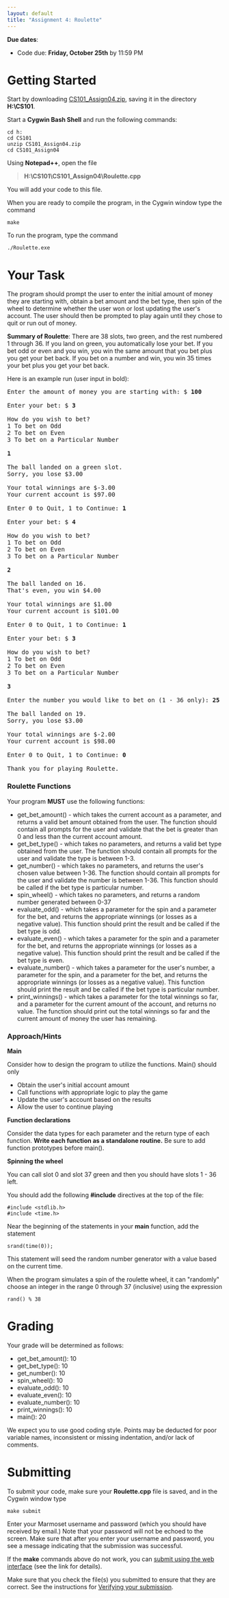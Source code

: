 ```yaml
---
layout: default
title: "Assignment 4: Roulette"
---
```


**Due dates**:

* Code due: **Friday, October 25th** by 11:59 PM

Getting Started
===============

Start by downloading [CS101\_Assign04.zip](CS101_Assign04.zip), saving it in the directory **H:\\CS101**.

Start a **Cygwin Bash Shell** and run the following commands:

    cd h:
    cd CS101
    unzip CS101_Assign04.zip
    cd CS101_Assign04

Using **Notepad++**, open the file

> **H:\\CS101\\CS101\_Assign04\\Roulette.cpp**

You will add your code to this file.

When you are ready to compile the program, in the Cygwin window type the command

    make

To run the program, type the command

    ./Roulette.exe

Your Task
=========

The program should prompt the user to enter the initial amount of money they are starting with, obtain a bet amount and the bet type, then spin of the wheel to determine whether the user won or lost updating the user's account. The user should then be prompted to play again until they chose to quit or run out of money.

**Summary of Roulette**:
There are 38 slots, two green, and the rest numbered 1 through 36.  If you land
on green, you automatically lose your bet.  If you bet odd or even and you win,
you win the same amount that you bet plus you get your bet back.  If you bet on
a number and win, you win 35 times your bet plus you get your bet back.

Here is an example run (user input in bold):

<pre>
Enter the amount of money you are starting with: $ <b>100</b>

Enter your bet: $ <b>3</b>

How do you wish to bet?
1 To bet on Odd
2 To bet on Even
3 To bet on a Particular Number

<b>1</b>

The ball landed on a green slot.
Sorry, you lose $3.00

Your total winnings are $-3.00
Your current account is $97.00

Enter 0 to Quit, 1 to Continue: <b>1</b>

Enter your bet: $ <b>4</b>

How do you wish to bet?
1 To bet on Odd
2 To bet on Even
3 To bet on a Particular Number

<b>2</b>

The ball landed on 16.
That's even, you win $4.00

Your total winnings are $1.00
Your current account is $101.00

Enter 0 to Quit, 1 to Continue: <b>1</b>

Enter your bet: $ <b>3</b>

How do you wish to bet?
1 To bet on Odd
2 To bet on Even
3 To bet on a Particular Number

<b>3</b>

Enter the number you would like to bet on (1 - 36 only): <b>25</b>

The ball landed on 19.
Sorry, you lose $3.00

Your total winnings are $-2.00
Your current account is $98.00

Enter 0 to Quit, 1 to Continue: <b>0</b>

Thank you for playing Roulette.
</pre>

### Roulette Functions

Your program **MUST** use the following functions:

-   get_bet_amount() - which takes the current account as a parameter, and returns a valid bet amount obtained from the user. The function should contain all prompts for the user and validate that the bet is greater than 0 and less than the current account amount.
-   get_bet_type() - which takes no parameters, and returns a valid bet type obtained from the user. The function should contain all prompts for the user and validate the type is between 1-3.
-   get_number() - which takes no parameters, and returns the user's chosen value between 1-36. The function should contain all prompts for the user and validate the number is between 1-36. This function should be called if the bet type is particular number.
-   spin_wheel() - which takes no parameters, and returns a random number generated between 0-37
-   evaluate_odd() - which takes a parameter for the spin and a parameter for the bet, and returns the appropriate winnings (or losses as a negative value). This function should print the result and be called if the bet type is odd.
-   evaluate_even() - which takes a parameter for the spin and a parameter for the bet, and returns the appropriate winnings (or losses as a negative value). This function should print the result and be called if the bet type is even.
-   evaluate_number() - which takes a parameter for the user's number, a parameter for the spin, and a parameter for the bet, and returns the appropriate winnings (or losses as a negative value). This function should print the result and be called if the bet type is particular number.
-   print_winnings() - which takes a parameter for the total winnings so far, and a parameter for the current amount of the account, and returns no value. The function should print out the total winnings so far and the current amount of money the user has remaining.

### Approach/Hints

**Main**

Consider how to design the program to utilize the functions. Main() should only

-   Obtain the user's initial account amount
-   Call functions with appropriate logic to play the game
-   Update the user's account based on the results
-   Allow the user to continue playing

**Function declarations**

Consider the data types for each parameter and the return type of each function. **Write each function as a standalone routine.** Be sure to add function prototypes before main().

**Spinning the wheel**

You can call slot 0 and slot 37 green and then you should have slots 1 - 36 left.

You should add the following **#include** directives at the
top of the file:

    #include <stdlib.h>
    #include <time.h>

Near the beginning of the statements in your **main** function,
add the statement

    srand(time(0));

This statement will seed the random number generator with a value
based on the current time.

When the program simulates a spin of the roulette wheel,
it can "randomly" choose an integer in the range
0 through 37 (inclusive) using the expression

    rand() % 38

Grading
=======

Your grade will be determined as follows:

* get_bet_amount(): 10
* get_bet_type(): 10
* get_number(): 10
* spin_wheel(): 10
* evaluate_odd(): 10
* evaluate_even(): 10
* evaluate_number(): 10
* print_winnings(): 10
* main(): 20

We expect you to use good coding style.  Points may be deducted for poor variable names, inconsistent or missing indentation, and/or lack of comments.

Submitting
==========

To submit your code, make sure your **Roulette.cpp** file is saved, and in the Cygwin window type 

    make submit

Enter your Marmoset username and password (which you should have received by email.) Note that your password will not be echoed to the screen. Make sure that after you enter your username and password, you see a message indicating that the submission was successful.

If the **make** commands above do not work, you can [submit using the web interface](../submitting.html) (see the link for details).

Make sure that you check the file(s) you submitted to ensure that they are correct.  See the instructions for [Verifying your submission](../submitting.html#verifying-your-submission).
